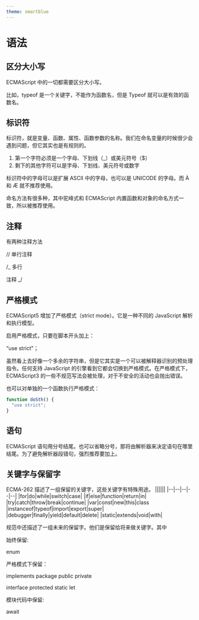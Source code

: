 ```yaml
---
theme: smartblue
---
```


# 语法

## 区分大小写

ECMAScript 中的一切都需要区分大小写。

比如，typeof 是一个关键字，不能作为函数名，但是 Typeof 就可以是有效的函数名。

## 标识符

标识符，就是变量、函数、属性、函数参数的名称。我们在命名变量的时候很少会遇到问题，但它其实也是有规则的。

1. 第一个字符必须是一个字母、下划线（\_）或美元符号（$）
2. 剩下的其他字符可以是字母、下划线、美元符号或数字

标识符中的字母可以是扩展 ASCII 中的字母，也可以是 UNICODE 的字母。而 À 和 Æ 就不推荐使用。

命名方法有很多种，其中驼峰式和 ECMAScript 内置函数和对象的命名方式一致，所以被推荐使用。

## 注释

有两种注释方法

// 单行注释

/\_ 多行

注释 \_/

## 严格模式

ECMAScript5 增加了严格模式（strict mode）。它是一种不同的 JavaScript 解析和执行模型。

启用严格模式，只要在脚本开头加上：

“use strict”；

虽然看上去好像一个多余的字符串，但是它其实是一个可以被解释器识别的预处理指令。任何支持 JavaScript 的引擎看到它都会切换到严格模式。在严格模式下，ECMAScript3 的一些不规范写法会被处理，对于不安全的活动也会抛出错误。

也可以对单独的一个函数执行严格模式：

```javascript
function doSth() {
  "use strict";
}
```

## 语句

ECMAScript 语句用分号结尾。也可以省略分号，那将由解析器来决定语句在哪里结尾。为了避免解析器段错句，强烈推荐要加上。

## 关键字与保留字

ECMA-262 描述了一组保留的关键字，这些关键字有特殊用途。
||||||
|--|--|--|--|--|
|for|do|while|switch|case|
|if|else|function|return|in|
|try|catch|throw|break|continue|
|var|const|new|this|class
|instanceof|typeof|import|export|super|
|debugger|finally|yield|default|delete|
|static|extends|void|with|

规范中还描述了一组未来的保留字。他们是保留给将来做关键字。其中

始终保留:

enum

严格模式下保留：

implements package public private

interface protected static let

模块代码中保留:

await
